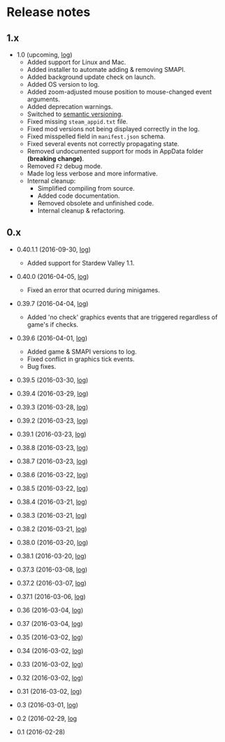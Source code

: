 # Release notes

## 1.x
* 1.0 (upcoming, [log](https://github.com/CLxS/SMAPI/compare/0.40.1.1-3...master))
  * Added support for Linux and Mac.
  * Added installer to automate adding & removing SMAPI.
  * Added background update check on launch.
  * Added OS version to log.
  * Added zoom-adjusted mouse position to mouse-changed event arguments.
  * Added deprecation warnings.
  * Switched to [semantic versioning](http://semver.org).
  * Fixed missing `steam_appid.txt` file.
  * Fixed mod versions not being displayed correctly in the log.
  * Fixed misspelled field in `manifest.json` schema.
  * Fixed several events not correctly propagating state.
  * Removed undocumented support for mods in AppData folder **(breaking change)**.
  * Removed `F2` debug mode.
  * Made log less verbose and more informative.
  * Internal cleanup:
    * Simplified compiling from source.
    * Added code documentation.
    * Removed obsolete and unfinished code.
    * Internal cleanup & refactoring.

## 0.x
* 0.40.1.1 (2016-09-30, [log](https://github.com/CLxS/SMAPI/compare/0.40.0...0.40.1.1-3))
  * Added support for Stardew Valley 1.1.

* 0.40.0 (2016-04-05, [log](https://github.com/CLxS/SMAPI/compare/0.39.7...0.40.0))
  * Fixed an error that ocurred during minigames.

* 0.39.7 (2016-04-04, [log](https://github.com/CLxS/SMAPI/compare/0.39.6...0.39.7))
  * Added 'no check' graphics events that are triggered regardless of game's if checks.

* 0.39.6 (2016-04-01, [log](https://github.com/CLxS/SMAPI/compare/0.39.5...0.39.6))
  * Added game & SMAPI versions to log.
  * Fixed conflict in graphics tick events.
  * Bug fixes.

* 0.39.5 (2016-03-30, [log](https://github.com/CLxS/SMAPI/compare/0.39.4...0.39.5))
* 0.39.4 (2016-03-29, [log](https://github.com/CLxS/SMAPI/compare/0.39.3...0.39.4))
* 0.39.3 (2016-03-28, [log](https://github.com/CLxS/SMAPI/compare/0.39.2...0.39.3))
* 0.39.2 (2016-03-23, [log](https://github.com/CLxS/SMAPI/compare/0.39.1...0.39.2))
* 0.39.1 (2016-03-23, [log](https://github.com/CLxS/SMAPI/compare/0.38.8...0.39.1))
* 0.38.8 (2016-03-23, [log](https://github.com/CLxS/SMAPI/compare/0.38.7...0.38.8))
* 0.38.7 (2016-03-23, [log](https://github.com/CLxS/SMAPI/compare/0.38.6...0.38.7))
* 0.38.6 (2016-03-22, [log](https://github.com/CLxS/SMAPI/compare/0.38.5...0.38.6))
* 0.38.5 (2016-03-22, [log](https://github.com/CLxS/SMAPI/compare/0.38.4...0.38.5))
* 0.38.4 (2016-03-21, [log](https://github.com/CLxS/SMAPI/compare/0.38.3...0.38.4))
* 0.38.3 (2016-03-21, [log](https://github.com/CLxS/SMAPI/compare/0.38.2...0.38.3))
* 0.38.2 (2016-03-21, [log](https://github.com/CLxS/SMAPI/compare/0.38.0...0.38.2))
* 0.38.0 (2016-03-20, [log](https://github.com/CLxS/SMAPI/compare/0.38.1...0.38.0))
* 0.38.1 (2016-03-20, [log](https://github.com/CLxS/SMAPI/compare/0.37.3...0.38.1))
* 0.37.3 (2016-03-08, [log](https://github.com/CLxS/SMAPI/compare/0.37.2...0.37.3))
* 0.37.2 (2016-03-07, [log](https://github.com/CLxS/SMAPI/compare/0.37.1...0.37.2))
* 0.37.1 (2016-03-06, [log](https://github.com/CLxS/SMAPI/compare/0.36...0.37.1))
* 0.36 (2016-03-04, [log](https://github.com/CLxS/SMAPI/compare/0.37...0.36))
* 0.37 (2016-03-04, [log](https://github.com/CLxS/SMAPI/compare/0.35...0.37))
* 0.35 (2016-03-02, [log](https://github.com/CLxS/SMAPI/compare/0.34...0.35))
* 0.34 (2016-03-02, [log](https://github.com/CLxS/SMAPI/compare/0.33...0.34))
* 0.33 (2016-03-02, [log](https://github.com/CLxS/SMAPI/compare/0.32...0.33))
* 0.32 (2016-03-02, [log](https://github.com/CLxS/SMAPI/compare/0.31...0.32))
* 0.31 (2016-03-02, [log](https://github.com/CLxS/SMAPI/compare/0.3...0.31))
* 0.3 (2016-03-01, [log](https://github.com/CLxS/SMAPI/compare/Alpha0.2...0.3))
* 0.2 (2016-02-29, [log](https://github.com/CLxS/SMAPI/compare/Alpha0.1...Alpha0.2)
* 0.1 (2016-02-28)
